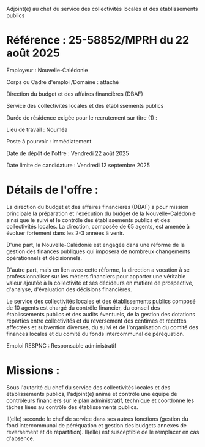 
Adjoint(e) au chef du service des collectivités locales et des établissements publics

# Référence : 25-58852/MPRH du 22 août 2025

Employeur : Nouvelle-Calédonie

Corps ou Cadre d'emploi /Domaine : attaché

Direction du budget et des affaires financières (DBAF)

Service des collectivités locales et des établissements publics

Durée de résidence exigée pour le recrutement sur titre (1) :

Lieu de travail : Nouméa

Poste à pourvoir : immédiatement

Date de dépôt de l'offre : Vendredi 22 août 2025

Date limite de candidature : Vendredi 12 septembre 2025

# Détails de l'offre :

La direction du budget et des affaires financières (DBAF) a pour mission principale la préparation et l'exécution du budget de la Nouvelle-Calédonie ainsi que le suivi et le contrôle des établissements publics et des collectivités locales. La direction, composée de 65 agents, est amenée à évoluer fortement dans les 2-3 années à venir.

D'une part, la Nouvelle-Calédonie est engagée dans une réforme de la gestion des finances publiques qui imposera de nombreux changements opérationnels et décisionnels.

D'autre part, mais en lien avec cette réforme, la direction a vocation à se professionnaliser sur les métiers financiers pour apporter une véritable valeur ajoutée à la collectivité et ses décideurs en matière de prospective, d'analyse, d'évaluation des décisions financières.

Le service des collectivités locales et des établissements publics composé de 10 agents est chargé du contrôle financier, du conseil des établissements publics et des audits éventuels, de la gestion des dotations réparties entre collectivités et du reversement des centimes et recettes affectées et subvention diverses, du suivi et de l'organisation du comité des finances locales et du comité du fonds intercommunal de péréquation.

Emploi RESPNC : Responsable administratif

# Missions :

Sous l'autorité du chef du service des collectivités locales et des établissements publics, l'adjoint(e) anime et contrôle une équipe de contrôleurs financiers sur le plan administratif, technique et coordonne les tâches liées au contrôle des établissements publics.

Il(elle) seconde le chef de service dans ses autres fonctions (gestion du fond intercommunal de péréquation et gestion des budgets annexes de reversement et de répartition). Il(elle) est susceptible de le remplacer en cas d'absence.


